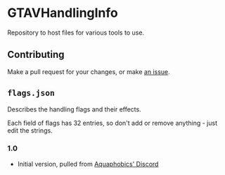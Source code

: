 # GTAVHandlingInfo

Repository to host files for various tools to use.

## Contributing

Make a pull request for your changes, or make [an issue](https://github.com/E66666666/GTAVHandlingInfo/issues/new).

## `flags.json`

Describes the handling flags and their effects.

Each field of flags has 32 entries, so don't add or remove anything - just edit the strings.

### 1.0

* Initial version, pulled from [Aquaphobics' Discord](https://discord.gg/Vtz9Q6C)
